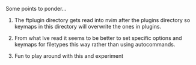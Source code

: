 Some points to ponder...

1. The ftplugin directory gets read into nvim after the plugins directory so keymaps
   in this directory will overwrite the ones in plugins.

2. From what Ive read it seems to be better to set specific options and keymaps for
   filetypes this way rather than using autocommands.

3. Fun to play around with this and experiment
